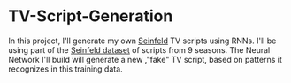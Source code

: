 # TV-Script-Generation

In this project, I'll generate my own [Seinfeld](https://en.wikipedia.org/wiki/Seinfeld) TV scripts using RNNs.  I'll be using part of the [Seinfeld dataset](https://www.kaggle.com/thec03u5/seinfeld-chronicles#scripts.csv) of scripts from 9 seasons.  The Neural Network I'll build will generate a new ,"fake" TV script, based on patterns it recognizes in this training data.
